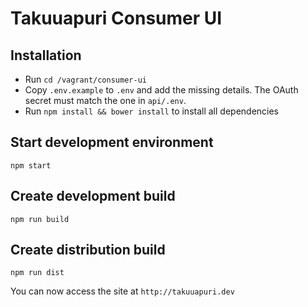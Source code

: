 # Takuuapuri Consumer UI

## Installation

* Run `cd /vagrant/consumer-ui`
* Copy `.env.example` to `.env` and add the missing details. The OAuth secret must match the one in `api/.env`.
* Run `npm install && bower install` to install all dependencies

## Start development environment

```
npm start
```

## Create development build

```
npm run build
```

## Create distribution build

```
npm run dist
```

You can now access the site at `http://takuuapuri.dev`
